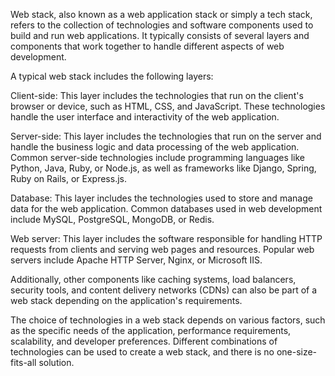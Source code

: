 Web stack, also known as a web application stack or simply a tech stack, refers to the collection of technologies and software components used to build and run web applications. It typically consists of several layers and components that work together to handle different aspects of web development.

A typical web stack includes the following layers:

Client-side: This layer includes the technologies that run on the client's browser or device, such as HTML, CSS, and JavaScript. These technologies handle the user interface and interactivity of the web application.

Server-side: This layer includes the technologies that run on the server and handle the business logic and data processing of the web application. Common server-side technologies include programming languages like Python, Java, Ruby, or Node.js, as well as frameworks like Django, Spring, Ruby on Rails, or Express.js.

Database: This layer includes the technologies used to store and manage data for the web application. Common databases used in web development include MySQL, PostgreSQL, MongoDB, or Redis.

Web server: This layer includes the software responsible for handling HTTP requests from clients and serving web pages and resources. Popular web servers include Apache HTTP Server, Nginx, or Microsoft IIS.

Additionally, other components like caching systems, load balancers, security tools, and content delivery networks (CDNs) can also be part of a web stack depending on the application's requirements.

The choice of technologies in a web stack depends on various factors, such as the specific needs of the application, performance requirements, scalability, and developer preferences. Different combinations of technologies can be used to create a web stack, and there is no one-size-fits-all solution.
